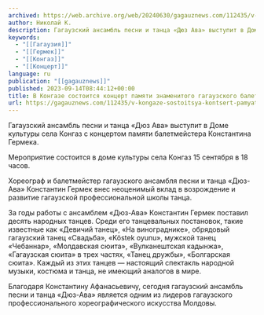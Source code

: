 ```yaml
---
archived: https://web.archive.org/web/20240630/gagauznews.com/112435/v-kongaze-sostoitsya-kontsert-pamyati-znamenitogo-gagauzskogo-baletmejstera.html
author: Николай К.
description: Гагаузский ансамбль песни и танца «Дюз Ава» выступит в Доме культуры села Конгаз с концертом памяти балетмейстера Константина Гермека. Мероприятие состоится в доме культуры села Конгаз 15 сентября в 18 часов. Хореограф и балетмейстер гагаузского ансамбля песни и танца «Дюз-Ава» Константин Гермек внес неоценимый вклад в возрождение и развитие гагаузской профессиональной школы танца. За годы работы с ансамблем «Дюз-Ава» Константин Гермек поставил десять народных танцев. Среди его танцевальных постановок, такие известные как «Девичий танец», «На винограднике», обрядовый гагаузский танец «Свадьба», «Köstek oyunu», мужской танец «Чебаннар», «Молдавская сюита», «Вулканештская кадынжа», «Гагаузская сюита» в трех частях, «Танец дружбы», «Болгарская сюита». Каждый из […]
keywords:
  - "[[Гагаузия]]"
  - "[[Гермек]]"
  - "[[Конгаз]]"
  - "[[Концерт]]"
language: ru
publication: "[[gagauznews]]"
published: 2023-09-14T08:44:12+00:00
title: В Конгазе состоится концерт памяти знаменитого гагаузского балетмейстера
url: https://gagauznews.com/112435/v-kongaze-sostoitsya-kontsert-pamyati-znamenitogo-gagauzskogo-baletmejstera.html
---
```


Гагаузский ансамбль песни и танца «Дюз Ава» выступит в Доме культуры села Конгаз с концертом памяти балетмейстера Константина Гермека.

Мероприятие состоится в доме культуры села Конгаз 15 сентября в 18 часов.

Хореограф и балетмейстер гагаузского ансамбля песни и танца «Дюз-Ава» Константин Гермек внес неоценимый вклад в возрождение и развитие гагаузской профессиональной школы танца.

За годы работы с ансамблем «Дюз-Ава» Константин Гермек поставил десять народных танцев. Среди его танцевальных постановок, такие известные как «Девичий танец», «На винограднике», обрядовый гагаузский танец «Свадьба», «Köstek oyunu», мужской танец «Чебаннар», «Молдавская сюита», «Вулканештская кадынжа», «Гагаузская сюита» в трех частях, «Танец дружбы», «Болгарская сюита». Каждый из этих танцев — настоящий спектакль народной музыки, костюма и танца, не имеющий аналогов в мире.

Благодаря Константину Афанасьевичу, сегодня гагаузский ансамбль песни и танца «Дюз-Ава» является одним из лидеров гагаузского профессионального хореографического искусства Молдовы.